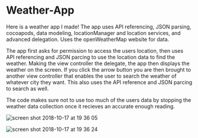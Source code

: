 # Weather-App
Here is a weather app I made!  The app uses API referencing, JSON parsing, cocoapods, data modeling, locationManager and location services, and advanced delegation.  Uses the openWeatherMap website for data. 

The app first asks for permission to access the users location, then uses API referencing and JSON parcing to use the location data to find the weather.  Making the view controller the delegate, the app then displays the weather on the screen.  If you click the arrow button you are then brought to another view controller that enables the user to search the weather of whatever city they want.  This also uses the API reference and JSON parcing to search as well.  

The code makes sure not to use too much of the users data by stopping the weather data collection once it recieves an accurate enough reading.  

![screen shot 2018-10-17 at 19 36 05](https://user-images.githubusercontent.com/43976402/47081286-27605080-d245-11e8-961e-4e804eac04e8.png)

![screen shot 2018-10-17 at 19 36 24](https://user-images.githubusercontent.com/43976402/47081343-49f26980-d245-11e8-9ed8-61292079aa7d.png)


